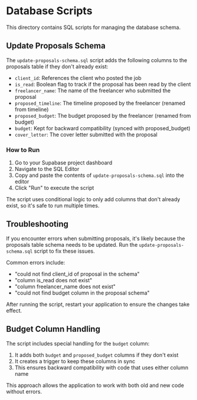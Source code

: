 # Database Scripts

This directory contains SQL scripts for managing the database schema.

## Update Proposals Schema

The `update-proposals-schema.sql` script adds the following columns to the proposals table if they don't already exist:

- `client_id`: References the client who posted the job
- `is_read`: Boolean flag to track if the proposal has been read by the client
- `freelancer_name`: The name of the freelancer who submitted the proposal
- `proposed_timeline`: The timeline proposed by the freelancer (renamed from timeline)
- `proposed_budget`: The budget proposed by the freelancer (renamed from budget)
- `budget`: Kept for backward compatibility (synced with proposed_budget)
- `cover_letter`: The cover letter submitted with the proposal

### How to Run

1. Go to your Supabase project dashboard
2. Navigate to the SQL Editor
3. Copy and paste the contents of `update-proposals-schema.sql` into the editor
4. Click "Run" to execute the script

The script uses conditional logic to only add columns that don't already exist, so it's safe to run multiple times.

## Troubleshooting

If you encounter errors when submitting proposals, it's likely because the proposals table schema needs to be updated. Run the `update-proposals-schema.sql` script to fix these issues.

Common errors include:
- "could not find client_id of proposal in the schema"
- "column is_read does not exist"
- "column freelancer_name does not exist"
- "could not find budget column in the proposal schema"

After running the script, restart your application to ensure the changes take effect.

## Budget Column Handling

The script includes special handling for the `budget` column:

1. It adds both `budget` and `proposed_budget` columns if they don't exist
2. It creates a trigger to keep these columns in sync
3. This ensures backward compatibility with code that uses either column name

This approach allows the application to work with both old and new code without errors.